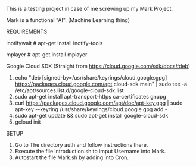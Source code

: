 This is a testing project in case of me screwing up my Mark Project.

Mark is a functional "AI". (Machine Learning thing)


REQUIREMENTS

inotifywait # apt-get install inotify-tools

mplayer # apt-get install mplayer

Google Cloud SDK (Straight from https://cloud.google.com/sdk/docs#deb) 

1. echo "deb [signed-by=/usr/share/keyrings/cloud.google.gpg] https://packages.cloud.google.com/apt cloud-sdk main" | sudo tee -a /etc/apt/sources.list.d/google-cloud-sdk.list
2. sudo apt-get install apt-transport-https ca-certificates gnupg
3. curl https://packages.cloud.google.com/apt/doc/apt-key.gpg | sudo apt-key --keyring /usr/share/keyrings/cloud.google.gpg add -
4. sudo apt-get update && sudo apt-get install google-cloud-sdk
5. gcloud init


SETUP

1. Go to The directory auth and follow instructions there.
2. Execute the file introduction.sh to imput Username into Mark.
3. Autostart the file Mark.sh by adding into Cron.
